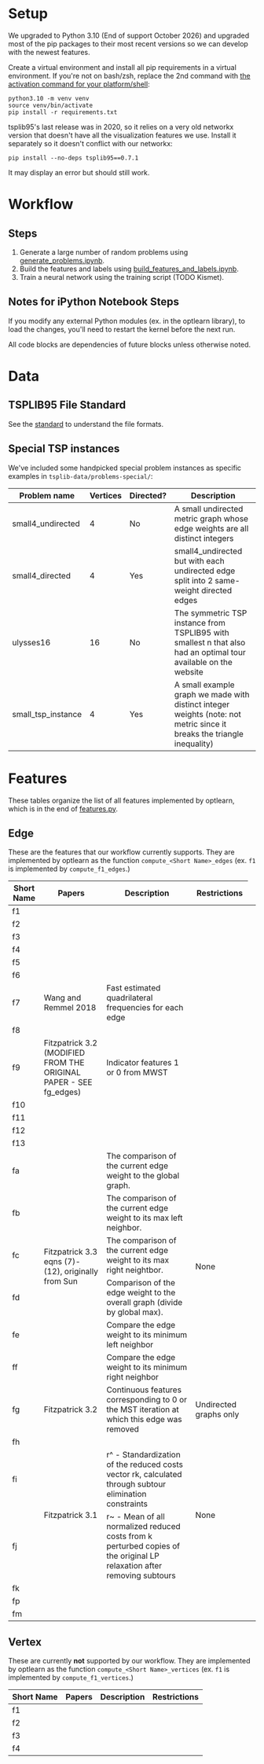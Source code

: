 # Setup
We upgraded to Python 3.10 (End of support October 2026) and upgraded most of the pip packages to their most recent versions so we can develop with the newest features.

Create a virtual environment and install all pip requirements in a virtual environment. If you're not on bash/zsh, replace the 2nd command with [the activation command for your platform/shell](https://docs.python.org/3.10/library/venv.html):
```
python3.10 -m venv venv
source venv/bin/activate
pip install -r requirements.txt
```

tsplib95's last release was in 2020, so it relies on a very old networkx version that doesn't have all the visualization features we use. Install it separately so it doesn't conflict with our networkx:
```
pip install --no-deps tsplib95==0.7.1
```
It may display an error but should still work.

# Workflow
## Steps
1. Generate a large number of random problems using [generate_problems.ipynb](generate_problems.ipynb).
2. Build the features and labels using [build_features_and_labels.ipynb](build_features_and_labels.ipynb).
3. Train a neural network using the training script (TODO Kismet).

## Notes for iPython Notebook Steps
If you modify any external Python modules (ex. in the optlearn library), to load the changes, you'll need to restart the kernel before the next run.

All code blocks are dependencies of future blocks unless otherwise noted.

# Data
## TSPLIB95 File Standard
See the [standard](http://comopt.ifi.uni-heidelberg.de/software/TSPLIB95/tsp95.pdf) to understand the file formats.

## Special TSP instances
We've included some handpicked special problem instances as specific examples in `tsplib-data/problems-special/`:

| Problem name | Vertices | Directed? | Description |
|---|---|---|---|
|small4_undirected|4|No|A small undirected metric graph whose edge weights are all distinct integers|
|small4_directed|4|Yes|small4_undirected but with each undirected edge split into 2 same-weight directed edges|
|ulysses16|16|No|The symmetric TSP instance from TSPLIB95 with smallest n that also had an optimal tour available on the website|
|small_tsp_instance|4|Yes|A small example graph we made with distinct integer weights (note: not metric since it breaks the triangle inequality)|

# Features
These tables organize the list of all features implemented by optlearn, which is in the end of [features.py](optlearn/feature/features.py).

## Edge
These are the features that our workflow currently supports. They are implemented by optlearn as the function `compute_<Short Name>_edges` (ex. `f1` is implemented by `compute_f1_edges`.)
<table>
    <thead>
        <tr>
            <th>Short Name</th>
            <th>Papers</th>
            <th>Description</th>
			<th>Restrictions</th>
        </tr>
    </thead>
    <tbody>
        <tr><td>f1</td><td></td><td></td><td></td></tr>
		<tr><td>f2</td><td></td><td></td><td></td></tr>
		<tr><td>f3</td><td></td><td></td><td></td></tr>
		<tr><td>f4</td><td></td><td></td><td></td></tr>
		<tr><td>f5</td><td></td><td></td><td></td></tr>
		<tr><td>f6</td><td></td><td></td><td></td></tr>
		<tr>
            <td>f7</td>
			<td>Wang and Remmel 2018</td>
			<td>Fast estimated quadrilateral frequencies for each edge</td>
			<td></td>
        </tr>
		<tr><td>f8</td><td></td><td></td><td></td></tr>
		<tr>
			<td>f9</td>
			<td>Fitzpatrick 3.2 (MODIFIED FROM THE ORIGINAL PAPER - SEE fg_edges)</td>
			<td>Indicator features 1 or 0 from MWST</td>
			<td></td>
		</tr>
		<tr><td>f10</td><td></td><td></td><td></td><td></td></tr>
		<tr><td>f11</td><td></td><td></td><td></td><td></td></tr>
		<tr><td>f12</td><td></td><td></td><td></td><td></td></tr>
		<tr><td>f13</td><td></td><td></td><td></td><td></td></tr>
		<tr>
            <td>fa</td>
			<td rowspan=6>Fitzpatrick 3.3 eqns (7)-(12), originally from Sun</td>
			<td>The comparison of the current edge weight to the global graph.</td>
			<td rowspan=6>None</td>
        </tr>
		<tr>
			<td>fb</td>
			<td>The comparison of the current edge weight to its max left neighbor.</td>
		</tr>
		</tr>
		<tr>
			<td>fc</td>
			<td>The comparison of the current edge weight to its max right neightbor.</td>
		</tr>
		</tr>
		<tr>
			<td>fd</td>
			<td>Comparison of the edge weight to the overall graph (divide by global max).</td>
		</tr>
		<tr>
			<td>fe</td>
			<td>Compare the edge weight to its minimum left neighbor</td>
		</tr>
		<tr>
			<td>ff</td>
			<td>Compare the edge weight to its minimum right neighbor</td>
		</tr>
		<tr>
			<td>fg</td>
			<td>Fitzpatrick 3.2</td>
			<td>Continuous features corresponding to 0 or the MST iteration at which this edge was removed</td>
			<td>Undirected graphs only</td>
		</tr>
		<tr>
			<td>fh</td>
			<td></td>
			<td></td>
			<td></td>
		</tr>
		<tr>
			<td>fi</td>
			<td rowspan=2>Fitzpatrick 3.1</td>
			<td>r^ - Standardization of the reduced costs vector rk, calculated through subtour elimination constraints</td>
			<td rowspan=2>None</td>
		</tr>
		<tr>
			<td>fj</td>
			<td>r~ - Mean of all normalized reduced costs from k perturbed copies of the original LP relaxation after removing subtours</td>
		</tr>
		<tr><td>fk</td><td></td><td></td><td></td></tr>
		<tr><td>fp</td><td></td><td></td><td></td></tr>
		<tr><td>fm</td><td></td><td></td><td></td></tr>
    </tbody>
</table>

## Vertex
These are currently **not** supported by our workflow. They are implemented by optlearn as the function `compute_<Short Name>_vertices` (ex. `f1` is implemented by `compute_f1_vertices`.)
<table>
    <thead>
        <tr>
            <th>Short Name</th>
            <th>Papers</th>
            <th>Description</th>
			<th>Restrictions</th>
        </tr>
    </thead>
    <tbody>
		<tr><td>f1</td><td></td><td></td><td></td></tr>
		<tr><td>f2</td><td></td><td></td><td></td></tr>
		<tr><td>f3</td><td></td><td></td><td></td></tr>
		<tr><td>f4</td><td></td><td></td><td></td></tr>
    </tbody>
</table>
